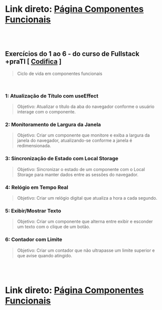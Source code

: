 # Link direto: <a href="https://thiagocs0.github.io/ComponentesFuncionais/" target="_blank" >Página Componentes Funcionais</a>

<br/>
<br/>

## Exercícios do 1 ao 6 - do curso de Fullstack +praTI [ [Codifica](https://www.codificaedu.com.br/) ]
> Ciclo de vida em componentes funcionais

<br/>

### 1: Atualização de Título com useEffect

> Objetivo: Atualizar o título da aba do navegador conforme o usuário interage com o componente.

### 2: Monitoramento de Largura da Janela

> Objetivo: Criar um componente que monitore e exiba a largura da janela do navegador, atualizando-se conforme a janela é redimensionada.

### 3: Sincronização de Estado com Local Storage

> Objetivo: Sincronizar o estado de um componente com o Local Storage para manter dados entre as sessões do navegador.

### 4: Relógio em Tempo Real

> Objetivo: Criar um relógio digital que atualiza a hora a cada segundo.

### 5: Exibir/Mostrar Texto

> Objetivo: Criar um componente que alterna entre exibir e esconder um texto com o clique de um botão.

### 6: Contador com Limite

> Objetivo: Criar um contador que não ultrapasse um limite superior e que avise quando atingido.

<br/>
<br/>

# Link direto: <a href="https://thiagocs0.github.io/ComponentesFuncionais/" target="_blank" >Página Componentes Funcionais</a>